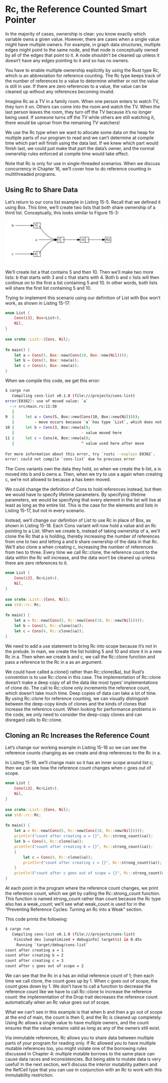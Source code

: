 # Rc<T>, the Reference Counted Smart Pointer

In the majority of cases, ownership is clear: you know exactly which variable owns a given value. However, there are
cases when a single value might have multiple owners. For example, in graph data structures, multiple edges might point
to the same node, and that node is conceptually owned by all of the edges that point to it. A node shouldn’t be cleaned
up unless it doesn’t have any edges pointing to it and so has no owners.

You have to enable multiple ownership explicitly by using the Rust type Rc<T>, which is an abbreviation for reference
counting. The Rc<T> type keeps track of the number of references to a value to determine whether or not the value is
still in use. If there are zero references to a value, the value can be cleaned up without any references becoming
invalid.

Imagine Rc<T> as a TV in a family room. When one person enters to watch TV, they turn it on. Others can come into the
room and watch the TV. When the last person leaves the room, they turn off the TV because it’s no longer being used. If
someone turns off the TV while others are still watching it, there would be uproar from the remaining TV watchers!

We use the Rc<T> type when we want to allocate some data on the heap for multiple parts of our program to read and we
can’t determine at compile time which part will finish using the data last. If we knew which part would finish last, we
could just make that part the data’s owner, and the normal ownership rules enforced at compile time would take effect.

Note that Rc<T> is only for use in single-threaded scenarios. When we discuss concurrency in Chapter 16, we’ll cover how
to do reference counting in multithreaded programs.

## Using Rc<T> to Share Data

Let’s return to our cons list example in Listing 15-5. Recall that we defined it using Box<T>. This time, we’ll create
two lists that both share ownership of a third list. Conceptually, this looks similar to Figure 15-3:

![image](image.svg)

We’ll create list a that contains 5 and then 10. Then we’ll make two more lists: b that starts with 3 and c that starts
with 4. Both b and c lists will then continue on to the first a list containing 5 and 10. In other words, both lists
will share the first list containing 5 and 10.

Trying to implement this scenario using our definition of List with Box<T> won’t work, as shown in Listing 15-17:

```rust
enum List {
    Cons(i32, Box<List>),
    Nil,
}

use crate::List::{Cons, Nil};

fn main() {
    let a = Cons(5, Box::new(Cons(10, Box::new(Nil))));
    let b = Cons(3, Box::new(a));
    let c = Cons(4, Box::new(a));
}
```

When we compile this code, we get this error:

```bash
$ cargo run
   Compiling cons-list v0.1.0 (file:///projects/cons-list)
error[E0382]: use of moved value: `a`
  --> src/main.rs:11:30
   |
9  |     let a = Cons(5, Box::new(Cons(10, Box::new(Nil))));
   |         - move occurs because `a` has type `List`, which does not implement the `Copy` trait
10 |     let b = Cons(3, Box::new(a));
   |                              - value moved here
11 |     let c = Cons(4, Box::new(a));
   |                              ^ value used here after move

For more information about this error, try `rustc --explain E0382`.
error: could not compile `cons-list` due to previous error
```

The Cons variants own the data they hold, so when we create the b list, a is moved into b and b owns a. Then, when we
try to use a again when creating c, we’re not allowed to because a has been moved.

We could change the definition of Cons to hold references instead, but then we would have to specify lifetime
parameters. By specifying lifetime parameters, we would be specifying that every element in the list will live at least
as long as the entire list. This is the case for the elements and lists in Listing 15-17, but not in every scenario.

Instead, we’ll change our definition of List to use Rc<T> in place of Box<T>, as shown in Listing 15-18. Each Cons
variant will now hold a value and an Rc<T> pointing to a List. When we create b, instead of taking ownership of a, we’ll
clone the Rc<List> that a is holding, thereby increasing the number of references from one to two and letting a and b
share ownership of the data in that Rc<List>. We’ll also clone a when creating c, increasing the number of references
from two to three. Every time we call Rc::clone, the reference count to the data within the Rc<List> will increase, and
the data won’t be cleaned up unless there are zero references to it.

```rust
enum List {
    Cons(i32, Rc<List>),
    Nil,
}

use crate::List::{Cons, Nil};
use std::rc::Rc;

fn main() {
    let a = Rc::new(Cons(5, Rc::new(Cons(10, Rc::new(Nil)))));
    let b = Cons(3, Rc::clone(&a));
    let c = Cons(4, Rc::clone(&a));
}
```

We need to add a use statement to bring Rc<T> into scope because it’s not in the prelude. In main, we create the list
holding 5 and 10 and store it in a new Rc<List> in a. Then when we create b and c, we call the Rc::clone function and
pass a reference to the Rc<List> in a as an argument.

We could have called a.clone() rather than Rc::clone(&a), but Rust’s convention is to use Rc::clone in this case. The
implementation of Rc::clone doesn’t make a deep copy of all the data like most types’ implementations of clone do. The
call to Rc::clone only increments the reference count, which doesn’t take much time. Deep copies of data can take a lot
of time. By using Rc::clone for reference counting, we can visually distinguish between the deep-copy kinds of clones
and the kinds of clones that increase the reference count. When looking for performance problems in the code, we only
need to consider the deep-copy clones and can disregard calls to Rc::clone.

## Cloning an Rc<T> Increases the Reference Count

Let’s change our working example in Listing 15-18 so we can see the reference counts changing as we create and drop
references to the Rc<List> in a.

In Listing 15-19, we’ll change main so it has an inner scope around list c; then we can see how the reference count
changes when c goes out of scope.

```rust
enum List {
    Cons(i32, Rc<List>),
    Nil,
}

use crate::List::{Cons, Nil};
use std::rc::Rc;

fn main() {
    let a = Rc::new(Cons(5, Rc::new(Cons(10, Rc::new(Nil)))));
    println!("count after creating a = {}", Rc::strong_count(&a));
    let b = Cons(3, Rc::clone(&a));
    println!("count after creating b = {}", Rc::strong_count(&a));
    {
        let c = Cons(4, Rc::clone(&a));
        println!("count after creating c = {}", Rc::strong_count(&a));
    }
    println!("count after c goes out of scope = {}", Rc::strong_count(&a));
}
```

At each point in the program where the reference count changes, we print the reference count, which we get by calling
the Rc::strong_count function. This function is named strong_count rather than count because the Rc<T> type also has a
weak_count; we’ll see what weak_count is used for in the “Preventing Reference Cycles: Turning an Rc<T> into a Weak<T>”
section.

This code prints the following:

```bash
$ cargo run
   Compiling cons-list v0.1.0 (file:///projects/cons-list)
    Finished dev [unoptimized + debuginfo] target(s) in 0.45s
     Running `target/debug/cons-list`
count after creating a = 1
count after creating b = 2
count after creating c = 3
count after c goes out of scope = 2
```

We can see that the Rc<List> in a has an initial reference count of 1; then each time we call clone, the count goes up
by 1. When c goes out of scope, the count goes down by 1. We don’t have to call a function to decrease the reference
count like we have to call Rc::clone to increase the reference count: the implementation of the Drop trait decreases the
reference count automatically when an Rc<T> value goes out of scope.

What we can’t see in this example is that when b and then a go out of scope at the end of main, the count is then 0, and
the Rc<List> is cleaned up completely. Using Rc<T> allows a single value to have multiple owners, and the count ensures
that the value remains valid as long as any of the owners still exist.

Via immutable references, Rc<T> allows you to share data between multiple parts of your program for reading only. If
Rc<T> allowed you to have multiple mutable references too, you might violate one of the borrowing rules discussed in
Chapter 4: multiple mutable borrows to the same place can cause data races and inconsistencies. But being able to mutate
data is very useful! In the next section, we’ll discuss the interior mutability pattern and the RefCell<T> type that you
can use in conjunction with an Rc<T> to work with this immutability restriction.